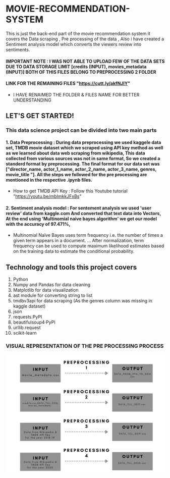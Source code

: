 # MOVIE-RECOMMENDATION-SYSTEM
This is just the back-end part of the movie recommendation system it covers the Data scraping , Pre processing of the data , Also i have created a Sentiment analysis model which converts the viewers review into sentiments. 
#### IMPORTANT NOTE : I WAS NOT ABLE TO UPLOAD FEW OF THE DATA SETS DUE TO DATA STORAGE LIMIT [credits (INPUT), movies_metadata (INPUT)] BOTH OF THIS FILES BELONG TO PREPROCESSING 2 FOLDER 
#### LINK FOR THE REMAINING FILES "https://cutt.ly/akfNJIY"
* I HAVE RENAIMED THE FOLDER & FILES NAME FOR BETTER UNDERSTANDING
## LET'S GET STARTED! 
### This data science project can be divided into two main parts 
#### 1. Data Preprocessing : During data preprocessing we used kaggele data set, TMDB movie dataset which we scraped using API key method as well as we learned about data web scraping from wikipedia, This data collected from various sources was not in same format, So we created a standerd format by preprocessing. The final format for our data set was ["director_name, actor_1_name, actor_2_name, actor_3_name, genres, movie_title "]. All the steps we followed for the pre processing are mentioned in the respective .ipynb files.
* How to get TMDB API Key : Follow this Youtube tutorial "https://youtu.be/mbImkkJFxBs"

#### 2. Sentiment analysis model : For sentement analysis we used 'user review' data from kaggle.com And converted that text data into Vectors, At the end using 'Multinomial naive bayes algorithm' we get our model with the accuracy of 97.471%,
* Multinomial Naïve Bayes uses term frequency i.e. the number of times a given term appears in a document. ... After normalization, term frequency can be used to compute maximum likelihood estimates based on the training data to estimate the conditional probability.
## Technology and tools this project covers
1. Python
2. Numpy and Pandas for data cleaning
3. Matplotlib for data visualization
4. ast module for converting string to list
5. tmdbv3api for data scraping (As the genres column was missing in kaggle dataset)
6. json
7. requests.PyPI
8. beautifulsoup4·PyPI
9. urllib.request
10. scikit-learn

### VISUAL REPRESENTATION OF THE PRE PROCESSING PROCESS
![](INFOGRAPHICS.png)
